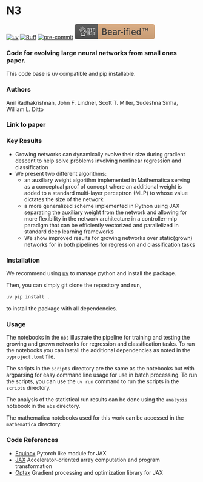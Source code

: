 # N3

[![uv](https://img.shields.io/endpoint?url=https://raw.githubusercontent.com/astral-sh/uv/main/assets/badge/v0.json)](https://github.com/astral-sh/uv)
[![Ruff](https://img.shields.io/endpoint?url=https://raw.githubusercontent.com/astral-sh/ruff/main/assets/badge/v2.json)](https://github.com/astral-sh/ruff)
[![pre-commit](https://img.shields.io/badge/pre--commit-enabled-brightgreen?logo=pre-commit)](https://github.com/pre-commit/pre-commit)
[![bear-ified](https://raw.githubusercontent.com/beartype/beartype-assets/main/badge/bear-ified.svg)](https://beartype.readthedocs.io)

### Code for evolving large neural networks from small ones paper.
This code base is uv compatible and pip installable.

### Authors
Anil Radhakrishnan, John F. Lindner, Scott T. Miller, Sudeshna Sinha, William L. Ditto

### Link to paper

### Key Results
- Growing networks can dynamically evolve their size during gradient descent to help solve problems involving nonlinear regression and classification
- We present two different algorithms:
    - an auxiliary weight algorithm implemented in Mathematica serving as a conceptual proof of concept where an additional weight is added to a standard multi-layer perceptron (MLP) to whose value dictates the size of the network
    - a more generalized scheme implemented in Python using JAX separating the auxiliary weight from the network and allowing for more flexibility in the network architecture in a controller-mlp paradigm that can be efficiently vectorized and parallelized in standard deep learning frameworks
    - We show improved results for growing networks over static(grown) networks for in both pipelines for regression and classification tasks

### Installation
We recommend using [uv](https://docs.astral.sh/uv/) to manage python and install the package.

Then, you can simply git clone the repository and run,

```bash
uv pip install .
```
to install the package with all dependencies.

### Usage

The notebooks in the `nbs` illustrate the pipeline for training and testing the growing and grown networks for regression and classification tasks.
To run the notebooks you can install the additional dependencies as noted in the `pyproject.toml` file.

The scripts in the `scripts` directory are the same as the notebooks but with argparsing for easy command line usage for use in batch processing.
To run the scripts, you can use the `uv run` command to run the scripts in the `scripts` directory.

The analysis of the statistical run results can be done using the `analysis` notebook in the `nbs` directory.

The mathematica notebooks used for this work can be accessed in the `mathematica` directory.

### Code References
- [Equinox](https://docs.kidger.site/equinox/) Pytorch like module for JAX
- [JAX](https://github.com/jax-ml/jax) Accelerator-oriented array computation and program transformation
- [Optax](https://github.com/google-deepmind/optax) Gradient processing and optimization library for JAX
<!-- ### dev notes

the package can be installed editably via pip:

```bash
pip install -e . # install in editable mode
```

if the cuda version of jax is causing issues, you can instead install the cpu version by editing out the `[cuda12]` from jax in the pyproject.toml file.

Basic scripts with argparsing are in the `scripts` directory.
The notebooks in the `nbs` directory illustrate what the scripts do. -->
